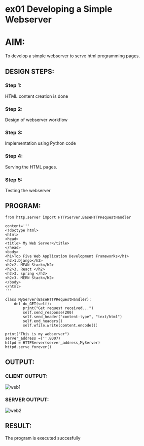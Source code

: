 #  ex01 Developing a Simple Webserver

# AIM:

To develop a simple webserver to serve html programming pages.

## DESIGN STEPS:

### Step 1:

HTML content creation is done

### Step 2:

Design of webserver workflow

### Step 3:

Implementation using Python code

### Step 4:

Serving the HTML pages.

### Step 5:

Testing the webserver

## PROGRAM:
```
from http.server import HTTPServer,BaseHTTPRequestHandler

content='''
<!doctype html>
<html>
<head>
<title> My Web Server</title>
</head>
<body>
<h1>Top Five Web Application Development Frameworks</h1>
<h2>1.Django</h2>
<h2>2. MEAN Stack</h2>
<h2>3. React </h2>
<h2>3. spring </h2>
<h2>3. MERN Stack</h2>
</body>
</html>
'''

class MyServer(BaseHTTPRequestHandler):
    def do_GET(self):
        print("Get request received...")
        self.send_response(200) 
        self.send_header("content-type", "text/html")       
        self.end_headers()
        self.wfile.write(content.encode())

print("This is my webserver") 
server_address =('',8007)
httpd = HTTPServer(server_address,MyServer)
httpd.serve_forever()
```

## OUTPUT:
### CLIENT OUTPUT:
![web1](https://github.com/Gowtham-jk/webserver/assets/147473120/85bd89db-4193-4f3f-b2c7-301ace0baed9)
### SERVER OUTPUT:
![web2](https://github.com/Gowtham-jk/webserver/assets/147473120/ad477ee5-a89a-4930-a70d-ed19b7b135a6)

## RESULT:
The program is executed succesfully
